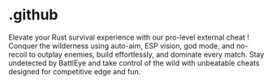 # .github
Elevate your Rust survival experience with our pro-level external cheat ! Conquer the wilderness using auto-aim, ESP vision, god mode, and no-recoil to outplay enemies, build effortlessly, and dominate every match. Stay undetected by BattlEye and take control of the wild with unbeatable cheats designed for competitive edge and fun.

